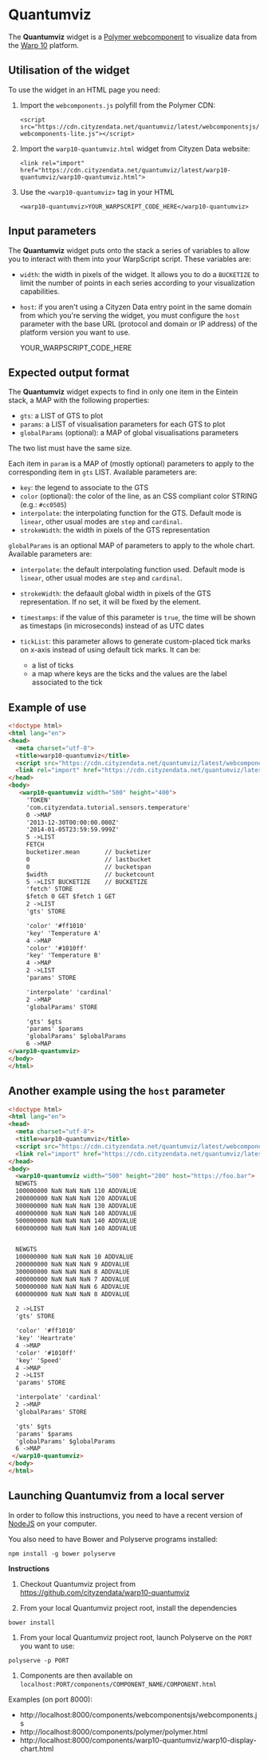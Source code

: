 # Quantumviz

The **Quantumviz** widget is a [Polymer webcomponent](https://www.polymer-project.org/) to visualize data from the [Warp 10](http://www.warp10.io) platform.


## Utilisation of the widget ##

To use the widget in an HTML page you need:

1. Import the `webcomponents.js` polyfill from the Polymer CDN:

   `<script src="https://cdn.cityzendata.net/quantumviz/latest/webcomponentsjs/webcomponents-lite.js"></script>`

1. Import the `warp10-quantumviz.html` widget from Cityzen Data website:

   `<link rel="import" href="https://cdn.cityzendata.net/quantumviz/latest/warp10-quantumviz/warp10-quantumviz.html">`

1. Use the `<warp10-quantumviz>` tag in your HTML

   `<warp10-quantumviz>YOUR_WARPSCRIPT_CODE_HERE</warp10-quantumviz>`


## Input parameters ##

The **Quantumviz** widget puts onto the stack a series of variables to allow you to interact with them into your WarpScript
script. These variables are:

* `width`: the width in pixels of the widget. It allows you to do a `BUCKETIZE` to limit the number of points in each series
  according to your visualization capabilities.

* `host`: if you aren't using a Cityzen Data entry point in the same domain from which you're serving the widget,
  you must configure the `host` parameter with the base URL (protocol and domain or IP address) of the
  platform version you want to use.


   <warp10-quantumviz host='https://example.org'>YOUR_WARPSCRIPT_CODE_HERE</warp10-quantumviz>


## Expected output format ###

The **Quantumviz** widget expects to find in only one item in the Eintein stack, a MAP with the following properties:

* `gts`: a LIST of GTS to plot
* `params`: a LIST of visualisation parameters for each GTS to plot
* `globalParams` (optional): a MAP of global visualisations parameters

The two list must have the same size.

Each item in `param` is a MAP of (mostly optional) parameters to apply to the corresponding item in `gts` LIST.
Available parameters are:

* `key`: the legend to associate to the GTS
* `color` (optional): the color of the line, as an CSS compliant color STRING (e.g.: `#cc0505`)
* `interpolate`: the interpolating function for the GTS.  Default mode is `linear`, other
   usual modes are `step`  and `cardinal`. 
* `strokeWidth`: the width in pixels of the GTS representation

`globalParams` is an optional MAP of parameters to apply to the whole chart.
Available parameters are:

* `interpolate`: the default interpolating function used.  Default mode is `linear`, other
  usual modes are `step`  and `cardinal`. 

* `strokeWidth`: the defaault global width in pixels of the GTS representation. If no set, it will be fixed by the element.

* `timestamps`: if the value of this parameter is `true`, the time will be shown as timestaps (in microseconds) instead 
  of as UTC dates  

* `tickList`: this parameter allows to generate custom-placed tick marks on x-axis instead of using default tick marks.
  It can be:

    * a list of ticks
    * a map where keys are the ticks and the values are the label associated to the tick


## Example of use ##
```html
<!doctype html>
<html lang="en">
<head>
  <meta charset="utf-8">
  <title>warp10-quantumviz</title>
  <script src="https://cdn.cityzendata.net/quantumviz/latest/webcomponentsjs/webcomponents-lite.js"></script>
  <link rel="import" href="https://cdn.cityzendata.net/quantumviz/latest/warp10-quantumviz/warp10-quantumviz.html">
</head>
<body>
   <warp10-quantumviz width="500" height="400">
     'TOKEN'
     'com.cityzendata.tutorial.sensors.temperature'
     0 ->MAP
     '2013-12-30T00:00:00.000Z'
     '2014-01-05T23:59:59.999Z'
     5 ->LIST
     FETCH
     bucketizer.mean       // bucketizer
     0                     // lastbucket
     0                     // bucketspan
     $width                // bucketcount
     5 ->LIST BUCKETIZE    // BUCKETIZE
     'fetch' STORE
     $fetch 0 GET $fetch 1 GET
     2 ->LIST
     'gts' STORE

     'color' '#ff1010'
     'key' 'Temperature A'
     4 ->MAP
     'color' '#1010ff'
     'key' 'Temperature B'
     4 ->MAP
     2 ->LIST
     'params' STORE

     'interpolate' 'cardinal'
     2 ->MAP
     'globalParams' STORE

     'gts' $gts
     'params' $params
     'globalParams' $globalParams
     6 ->MAP
</warp10-quantumviz>
</body>
</html>
```

## Another example using the `host` parameter ##

```html
<!doctype html>
<html lang="en">
<head>
  <meta charset="utf-8">
  <title>warp10-quantumviz</title>
  <script src="https://cdn.cityzendata.net/quantumviz/latest/webcomponentsjs/webcomponents-lite.js"></script>
  <link rel="import" href="https://cdn.cityzendata.net/quantumviz/latest/warp10-quantumviz/warp10-quantumviz.html">
</head>
<body>
  <warp10-quantumviz width="500" height="200" host="https://foo.bar">
  NEWGTS
  100000000 NaN NaN NaN 110 ADDVALUE
  200000000 NaN NaN NaN 120 ADDVALUE
  300000000 NaN NaN NaN 130 ADDVALUE
  400000000 NaN NaN NaN 140 ADDVALUE
  500000000 NaN NaN NaN 140 ADDVALUE
  600000000 NaN NaN NaN 140 ADDVALUE


  NEWGTS
  100000000 NaN NaN NaN 10 ADDVALUE
  200000000 NaN NaN NaN 9 ADDVALUE
  300000000 NaN NaN NaN 8 ADDVALUE
  400000000 NaN NaN NaN 7 ADDVALUE
  500000000 NaN NaN NaN 6 ADDVALUE
  600000000 NaN NaN NaN 8 ADDVALUE
  
  2 ->LIST
  'gts' STORE

  'color' '#ff1010'
  'key' 'Heartrate'
  4 ->MAP
  'color' '#1010ff'
  'key' 'Speed'
  4 ->MAP
  2 ->LIST
  'params' STORE

  'interpolate' 'cardinal'
  2 ->MAP
  'globalParams' STORE

  'gts' $gts
  'params' $params
  'globalParams' $globalParams
  6 ->MAP
 </warp10-quantumviz>
</body>
</html>
```


## Launching Quantumviz from a local server

In order to follow this instructions, you need to have a recent version of [NodeJS](https://nodejs.org) on your computer.

You also need to have Bower and Polyserve programs installed:

```
npm install -g bower polyserve
```


**Instructions**

1.  Checkout Quantumviz project from https://github.com/cityzendata/warp10-quantumviz

1. From your local Quantumviz project root, install the dependencies

  ```
  bower install
  ```

1. From your local Quantumviz project root, launch Polyserve on the `PORT` you want to use:

  ```
  polyserve -p PORT
  ```

1. Components are then available on `localhost:PORT/components/COMPONENT_NAME/COMPONENT.html`

  Examples (on port 8000):

  - http://localhost:8000/components/webcomponentsjs/webcomponents.js
  - http://localhost:8000/components/polymer/polymer.html
  - http://localhost:8000/components/warp10-quantumviz/warp10-display-chart.html
